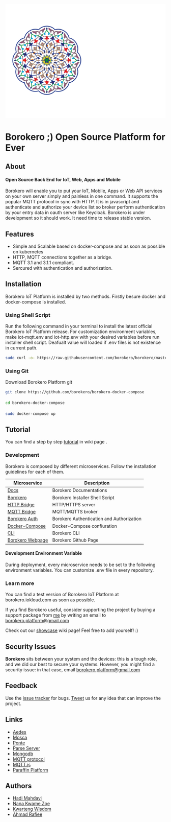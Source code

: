 <p align="center">
  <img src="https://raw.githubusercontent.com/borokero/borokero-docs/master/images/naghsh-borokero.cdr_animated.svg">
</p>

# Borokero ;) Open Source Platform for Ever

## About


#### Open Source Back End for IoT, Web, Apps and Mobile

Borokero will enable you to put your IoT, Mobile, Apps or Web API services on your own server simply and painless in one command. It supports the popular MQTT protocol in sync with HTTP. It is in javascript and authenticate and authorize your device list so broker perform authentication by your entry data in oauth server like Keycloak.
Borokero is under development so it should work. It need time to release stable version.


## Features

* Simple and Scalable based on docker-compose and as soon as possible on kubernetes
* HTTP, MQTT connections together as a bridge.
* MQTT 3.1 and 3.1.1 compliant.
* Sercured with authentication and authorization.


## Installation

Borokero IoT Platform is installed by two methods. Firstly besure docker and docker-compose is installed.

### Using Shell Script

Run the following command in your terminal to install the latest official Borokero IoT Platform release. For customization environment variables, make iot-mqtt.env and iot-http.env with your desired variables before run installer shell script. Deafualt value will loaded if .env files is not existence in current path.

```bash
sudo curl -o- https://raw.githubusercontent.com/borokero/borokero/master/install.sh | bash
```


### Using Git

Download Borokero Platform git

```bash
git clone https://github.com/borokero/borokero-docker-compose

cd borokero-docker-compose

sudo docker-compose up
```



## Tutorial

You can find a step by step <a href="https://github.com/borokero/borokero/wiki/Tutorial">tutorial</a> in wiki page .

### Development

Borokero is composed by different microservices.
Follow the installation guidelines for each of them.

| Microservice  | Description |
| ------------- | ------------- |
| [Docs](https://borokero.github.io/borokero-docs) | Borokero Documentations |
| [Borokero](https://borokero.github.io/brokero)  | Borokero Installer Shell Script |
| [HTTP Bridge](https://borokero.github.io/borokero-iot-http) | HTTP/HTTPS server |
| [MQTT Bridge](https://borokero.github.io/borokero-iot-mqtt) | MQTT/MQTTS broker |
| [Borokero Auth](https://borokero.github.io/borokero-auth) | Borokero Authentication and Authorization |
| [Docker-Compose](https://borokero.github.io/borokero-iot-mqtt) | Docker-Compose confiuration |
| [CLI](https://borokero.github.io/borokero-cli) | Borokero CLI |
| [Borokero Webpage](https://borokero.github.io) | Borokero Github Page |



#### Development Environment Variable

During deployment, every microservice needs to be set to the following environment variables. You can customize .env file in every repository.


### Learn more

You can find a test version of Borokero IoT Platform at borokero.iokloud.com as soon as possible.

If you find Borokero useful, consider supporting the project by buying a support package
from [me](http://twitter.com/iokloud) by writing an email to borokero.platform@gmail.com

Check out our [showcase](https://github.com/borokero/borokero/wiki/Borokero-Showcases) wiki
page! Feel free to add yourself! :)

## Security Issues

__Borokero__ sits between your system and the devices: this is a tough role, and we did our best to secure your systems.
However, you might find a security issue: in that case, email borokero.platform@gmail.com


## Feedback

Use the [issue tracker](https://github.com/borokero/borokero/issues) for bugs.
[Tweet](http://twitter.com/iokloud) us for any idea that can improve the project.


## Links

* [Aedes](https://github.com/moscajs/aedes)
* [Mosca](http://github.com/mcollina/mosca)
* [Ponte](https://github.com/eclipse/ponte)
* [Parse Server](https://parseplatform.org)
* [Mongodb](https://www.mongodb.com/)
* [MQTT protocol](http://mqtt.org)
* [MQTT.js](http://github.com/adamvr/MQTT.js)
* [Paraffin Platform](https://paraffiniot.github.io)


## Authors

* [Hadi Mahdavi](https://github.com/expandboard)
* [Nana Kwame Zoe](https://github.com/banphlet)
* [Kwarteng Wisdom](https://github.com/Wisdom0063)
* [Ahmad Rafiee](https://github.com/AhmadRafiee)
